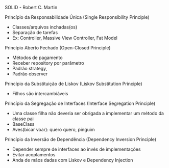 SOLID - Robert C. Martin

Princípio da Responsabilidade Única (Single Responsibility Principle)
- Classes/arquivos inchadas(os)
- Separação de tarefas
- Ex: Controller, Massive View Controller, Fat Model

Princípio Aberto Fechado (Open-Closed Principle)
- Métodos de pagamento
- Receber repository por parâmetro
- Padrão strategy, 
- Padrão observer

Princípio da Substituição de Liskov (Liskov Substitution Principle)
- Filhos são intercambiáveis

Princípio da Segregação de Interfaces (Interface Segregation Principle)
- Uma classe filha não deveria ser obrigada a implementar um método da classe pai
- BaseClass
- Aves(bicar voar): quero quero, pinguim

Princípio da Inversão de Dependência (Dependency Inversion Principle)
- Depender sempre de interfaces ao invés de implementações
- Evitar acoplamentos
- Anda de mãos dadas com Liskov e Dependency Injection